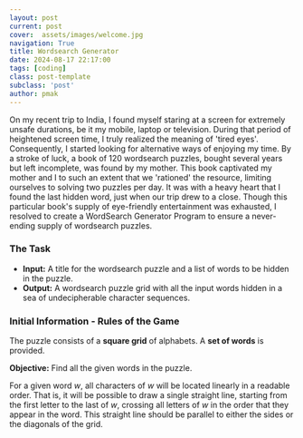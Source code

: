 ```yaml
---
layout: post
current: post
cover:  assets/images/welcome.jpg
navigation: True
title: Wordsearch Generator
date: 2024-08-17 22:17:00
tags: [coding]
class: post-template
subclass: 'post'
author: pmak
---
```


On my recent trip to India, I found myself staring at a screen for extremely unsafe durations, be it my mobile, laptop or television. During that period of heightened screen time, I truly realized the meaning of 'tired eyes'. Consequently, I started looking for alternative ways of enjoying my time. By a stroke of luck, a book of 120 wordsearch puzzles, bought several years but left incomplete, was found by my mother. This book captivated my mother and I to such an extent that we 'rationed' the resource, limiting ourselves to solving two puzzles per day. It was with a heavy heart that I found the last hidden word, just when our trip drew to a close. Though this particular book's supply of eye-friendly entertainment was exhausted, I resolved to create a WordSearch Generator Program to ensure a never-ending supply of wordsearch puzzles.

### The Task
 - **Input:** A title for the wordsearch puzzle and a list of words to be hidden in the puzzle.
 - **Output:** A wordsearch puzzle grid with all the input words hidden in a sea of undecipherable character sequences.

### Initial Information - Rules of the Game

The puzzle consists of a **square grid** of alphabets. A **set of words** is provided. 

**Objective:** Find all the given words in the puzzle.

For a given word $w$, all characters of $w$ will be located linearly in a readable order. That is, it will be possible to draw a single straight line, starting from the first letter to the last of $w$, crossing all letters of $w$ in the order that they appear in the word. This straight line should be parallel to either the sides or the diagonals of the grid. 